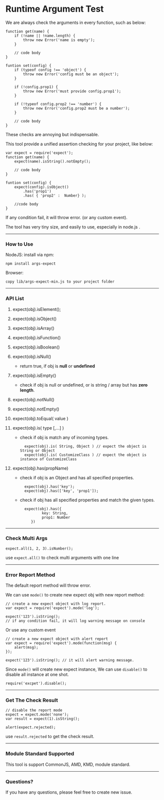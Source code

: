 Runtime Argument Test
======================
We are always check the arguments in every function, such as below:

    function get(name) {
        if (!name || !name.length) {
            throw new Error('name is empty');
        }

        // code body
    }

    funtion set(config) {
        if (typeof config !== 'object') {
            throw new Error('config must be an object');
        }

        if (!config.prop1) {
            throw new Error('must provide config.prop1');
        }

        if (!typeof config.prop2 !== 'number') {
            throw new Error('config.prop2 must be a number');
        }

        // code body
    }


These checks are annoying but indispensable.

This tool provide a unified assertion checking for your project, like below:

    var expect = require('expect');
    function get(name) {
        expect(name).isString().notEmpty();

        // code body
    }

    funtion set(config) {
        expect(config).isObject()
            .has('prop1')
            .has( { 'prop2' :  Number} );

        //code body
    }


If any condition fail, it will throw error. (or any custom event).

The tool has very tiny size, and easily to use, especially in node.js .

---
### How to Use

NodeJS: install via npm:

    npm install args-expect

Browser:

    copy lib/args-expect-min.js to your project folder




---
### API List

1. expect(obj).isElement();
2. expect(obj).isObject()
3. expect(obj).isArray()
4. expect(obj).isFunction()
5. expect(obj).isBoolean()
6. expect(obj).isNull()
    - return true, if obj is **null** or **undefined**

7. expect(obj).isEmpty()
    - check if obj is null or undefined,
        or is string / array but has **zero length**.

8. expect(obj).notNull()
9. expect(obj).notEmpty()

11. expect(obj).toEqual( value )

12. expect(obj).is( type [,...] )
    - check if obj is match any of incoming types.

            expect(obj).is( String, Object ) // expect the object is String or Object
            expect(obj).is( CustomizeClass ) // expect the object is instance of CustomizeClass

13. expect(obj).has(propName)
    - check if obj is an Object and has all specified properties.

            expect(obj).has('key');
            expect(obj).has(['key', 'prop1']);
    - check if obj has all specified properties and match the given types.

            expect(obj).has({
                    key: String,
                    prop1: Number
               })

---
### Check Multi Args

    expect.all(1, 2, 3).isNumber();

use `expect.all()` to check multi arguments with one line


---
### Error Report Method

The default report method will throw error.

We can use `mode()` to create new expect obj with new report method:

    // create a new expect object with log report.
    var expect = require('expect').mode('log');

    expect('123').isString();
    // if any condition fail, it will log warning message on console

Or use any custom event

    // create a new expect object with alert report
    var expect = require('expect').mode(function(msg) {
        alert(msg);
    });

    expect('123').isString(); // it will alert warning message.

Since `mode()` will create new expect instance,
We can use `disable()` to disable all instance at one shot.

    require('excpet').disable();


---
### Get The Check Result

    // disable the report mode
    expect = expect.mode('none');
    var result = expect(1).isString();

    alert(expect.rejected);

use `result.rejected` to get the check result.

---
### Module Standard Supported

This tool is support CommonJS, AMD, KMD, module standard.


---
### Questions?

If you have any questions, please feel free to create new issue.
